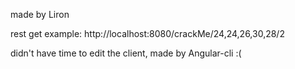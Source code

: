 made by Liron

rest get example: http://localhost:8080/crackMe/24,24,26,30,28/2

didn't have time to edit the client, made by Angular-cli :(